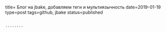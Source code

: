 title= Блог на jbake, добавляем теги и мультиязычность
date=2019-01-19
type=post
tags=github, jbake
status=published
~~~~~~

........

